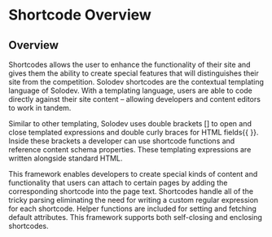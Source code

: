 # Shortcode Overview

## Overview

Shortcodes allows the user to enhance the functionality of their site and gives them the ability to create special features that will distinguishes their site from the competition. Solodev shortcodes are the contextual templating language of Solodev. With a templating language, users are able to code directly against their site content – allowing developers and content editors to work in tandem. 

Similar to other templating, Solodev uses double brackets [] to open and close templated expressions and double curly braces for HTML fields{{ }}. Inside these brackets a developer can use shortcode functions and reference content schema properties. These templating expressions are written alongside standard HTML. 

This framework enables developers to create special kinds of content and functionality that users can attach to certain pages by adding the corresponding shortcode into the page text. Shortcodes handle all of the tricky parsing eliminating the need for writing a custom regular expression for each shortcode. Helper functions are included for setting and fetching default attributes. This framework supports both self-closing and enclosing shortcodes. 